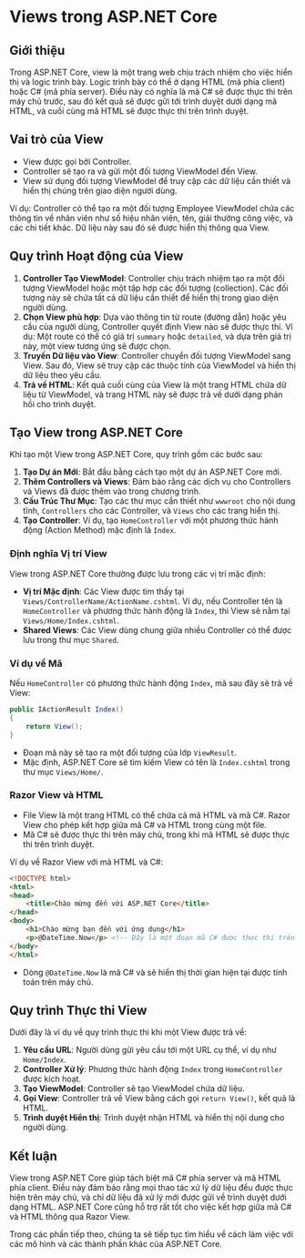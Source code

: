 
# Views trong ASP.NET Core

## Giới thiệu
Trong ASP.NET Core, view là một trang web chịu trách nhiệm cho việc hiển thị và logic trình bày. Logic trình bày có thể ở dạng HTML (mã phía client) hoặc C# (mã phía server). Điều này có nghĩa là mã C# sẽ được thực thi trên máy chủ trước, sau đó kết quả sẽ được gửi tới trình duyệt dưới dạng mã HTML, và cuối cùng mã HTML sẽ được thực thi trên trình duyệt.

## Vai trò của View
- View được gọi bởi Controller.
- Controller sẽ tạo ra và gửi một đối tượng ViewModel đến View.
- View sử dụng đối tượng ViewModel để truy cập các dữ liệu cần thiết và hiển thị chúng trên giao diện người dùng.

Ví dụ: Controller có thể tạo ra một đối tượng Employee ViewModel chứa các thông tin về nhân viên như số hiệu nhân viên, tên, giải thưởng công việc, và các chi tiết khác. Dữ liệu này sau đó sẽ được hiển thị thông qua View.

## Quy trình Hoạt động của View
1. **Controller Tạo ViewModel**: Controller chịu trách nhiệm tạo ra một đối tượng ViewModel hoặc một tập hợp các đối tượng (collection). Các đối tượng này sẽ chứa tất cả dữ liệu cần thiết để hiển thị trong giao diện người dùng.
2. **Chọn View phù hợp**: Dựa vào thông tin từ route (đường dẫn) hoặc yêu cầu của người dùng, Controller quyết định View nào sẽ được thực thi. Ví dụ: Một route có thể có giá trị `summary` hoặc `detailed`, và dựa trên giá trị này, một view tương ứng sẽ được chọn.
3. **Truyền Dữ liệu vào View**: Controller chuyển đối tượng ViewModel sang View. Sau đó, View sẽ truy cập các thuộc tính của ViewModel và hiển thị dữ liệu theo yêu cầu.
4. **Trả về HTML**: Kết quả cuối cùng của View là một trang HTML chứa dữ liệu từ ViewModel, và trang HTML này sẽ được trả về dưới dạng phản hồi cho trình duyệt.

## Tạo View trong ASP.NET Core
Khi tạo một View trong ASP.NET Core, quy trình gồm các bước sau:

1. **Tạo Dự án Mới**: Bắt đầu bằng cách tạo một dự án ASP.NET Core mới.
2. **Thêm Controllers và Views**: Đảm bảo rằng các dịch vụ cho Controllers và Views đã được thêm vào trong chương trình.
3. **Cấu Trúc Thư Mục**: Tạo các thư mục cần thiết như `wwwroot` cho nội dung tĩnh, `Controllers` cho các Controller, và `Views` cho các trang hiển thị.
4. **Tạo Controller**: Ví dụ, tạo `HomeController` với một phương thức hành động (Action Method) mặc định là `Index`.

### Định nghĩa Vị trí View
View trong ASP.NET Core thường được lưu trong các vị trí mặc định:

- **Vị trí Mặc định**: Các View được tìm thấy tại `Views/ControllerName/ActionName.cshtml`. Ví dụ, nếu Controller tên là `HomeController` và phương thức hành động là `Index`, thì View sẽ nằm tại `Views/Home/Index.cshtml`.
- **Shared Views**: Các View dùng chung giữa nhiều Controller có thể được lưu trong thư mục `Shared`.

### Ví dụ về Mã
Nếu `HomeController` có phương thức hành động `Index`, mã sau đây sẽ trả về View:

```csharp
public IActionResult Index()
{
    return View();
}
```

- Đoạn mã này sẽ tạo ra một đối tượng của lớp `ViewResult`.
- Mặc định, ASP.NET Core sẽ tìm kiếm View có tên là `Index.cshtml` trong thư mục `Views/Home/`.

### Razor View và HTML
- File View là một trang HTML có thể chứa cả mã HTML và mã C#. Razor View cho phép kết hợp giữa mã C# và HTML trong cùng một file.
- Mã C# sẽ được thực thi trên máy chủ, trong khi mã HTML sẽ được thực thi trên trình duyệt.

Ví dụ về Razor View với mã HTML và C#:

```html
<!DOCTYPE html>
<html>
<head>
    <title>Chào mừng đến với ASP.NET Core</title>
</head>
<body>
    <h1>Chào mừng bạn đến với ứng dụng</h1>
    <p>@DateTime.Now</p> <!-- Đây là một đoạn mã C# được thực thi trên server -->
</body>
</html>
```

- Dòng `@DateTime.Now` là mã C# và sẽ hiển thị thời gian hiện tại được tính toán trên máy chủ.

## Quy trình Thực thi View
Dưới đây là ví dụ về quy trình thực thi khi một View được trả về:

1. **Yêu cầu URL**: Người dùng gửi yêu cầu tới một URL cụ thể, ví dụ như `Home/Index`.
2. **Controller Xử lý**: Phương thức hành động `Index` trong `HomeController` được kích hoạt.
3. **Tạo ViewModel**: Controller sẽ tạo ViewModel chứa dữ liệu.
4. **Gọi View**: Controller trả về View bằng cách gọi `return View()`, kết quả là HTML.
5. **Trình duyệt Hiển thị**: Trình duyệt nhận HTML và hiển thị nội dung cho người dùng.

## Kết luận
View trong ASP.NET Core giúp tách biệt mã C# phía server và mã HTML phía client. Điều này đảm bảo rằng mọi thao tác xử lý dữ liệu đều được thực hiện trên máy chủ, và chỉ dữ liệu đã xử lý mới được gửi về trình duyệt dưới dạng HTML. ASP.NET Core cũng hỗ trợ rất tốt cho việc kết hợp giữa mã C# và HTML thông qua Razor View.

Trong các phần tiếp theo, chúng ta sẽ tiếp tục tìm hiểu về cách làm việc với các mô hình và các thành phần khác của ASP.NET Core.
